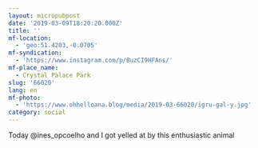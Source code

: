 ```yaml
---
layout: micropubpost
date: '2019-03-09T18:20:20.000Z'
title: ''
mf-location:
  - 'geo:51.4203,-0.0705'
mf-syndication:
  - 'https://www.instagram.com/p/BuzCI9HFAns/'
mf-place_name:
  - Crystal Palace Park
slug: '66020'
lang: en
mf-photo:
  - 'https://www.ohhelloana.blog/media/2019-03-66020/igru-gal-y.jpg'
category: social
---
```

Today @ines_opcoelho and I got yelled at by this enthusiastic animal
